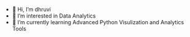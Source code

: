 - 👋 Hi, I’m dhruvi
- 👀 I’m interested in Data Analytics
- 🌱 I’m currently learning Advanced Python Visulization and Analytics Tools  

<!---
dhruvirathodp/dhruvirathodp is a ✨ special ✨ repository because its `README.md` (this file) appears on your GitHub profile.
You can click the Preview link to take a look at your changes.
--->

